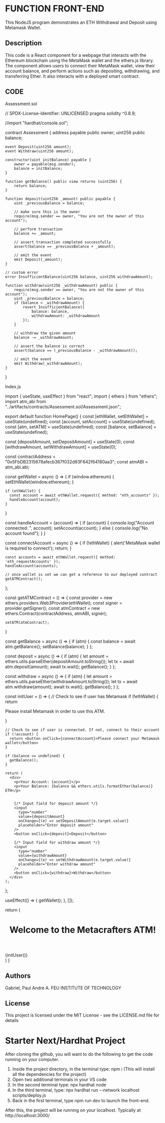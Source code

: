 # FUNCTION FRONT-END

This NodeJS program demonstrates an ETH Withdrawal and Deposit using Metamask Wallet.

## Description

This code is a React component for a webpage that interacts with the Ethereum blockchain using the MetaMask wallet and the ethers.js library. The component allows users to connect their MetaMask wallet, view their account balance, and perform actions such as depositing, withdrawing, and transferring Ether. It also interacts with a deployed smart contract.

## CODE

Assessment.sol

// SPDX-License-Identifier: UNLICENSED
pragma solidity ^0.8.9;

//import "hardhat/console.sol";

contract Assessment {
    address payable public owner;
    uint256 public balance;

    event Deposit(uint256 amount);
    event Withdraw(uint256 amount);

    constructor(uint initBalance) payable {
        owner = payable(msg.sender);
        balance = initBalance;
    }

    function getBalance() public view returns (uint256) {
        return balance;
    }

    function deposit(uint256 _amount) public payable {
        uint _previousBalance = balance;

        // make sure this is the owner
        require(msg.sender == owner, "You are not the owner of this account");

        // perform transaction
        balance += _amount;

        // assert transaction completed successfully
        assert(balance == _previousBalance + _amount);

        // emit the event
        emit Deposit(_amount);
    }

    // custom error
    error InsufficientBalance(uint256 balance, uint256 withdrawAmount);

    function withdraw(uint256 _withdrawAmount) public {
        require(msg.sender == owner, "You are not the owner of this account");
        uint _previousBalance = balance;
        if (balance < _withdrawAmount) {
            revert InsufficientBalance({
                balance: balance,
                withdrawAmount: _withdrawAmount
            });
        }

        // withdraw the given amount
        balance -= _withdrawAmount;

        // assert the balance is correct
        assert(balance == (_previousBalance - _withdrawAmount));

        // emit the event
        emit Withdraw(_withdrawAmount);
    }
}


Index.js

import { useState, useEffect } from "react";
import { ethers } from "ethers";
import atm_abi from "../artifacts/contracts/Assessment.sol/Assessment.json";

export default function HomePage() {
  const [ethWallet, setEthWallet] = useState(undefined);
  const [account, setAccount] = useState(undefined);
  const [atm, setATM] = useState(undefined);
  const [balance, setBalance] = useState(undefined);

  const [depositAmount, setDepositAmount] = useState(0);
  const [withdrawAmount, setWithdrawAmount] = useState(0);

  const contractAddress = "0x5FbDB2315678afecb367f032d93F642f64180aa3";
  const atmABI = atm_abi.abi;

  const getWallet = async () => {
    if (window.ethereum) {
      setEthWallet(window.ethereum);
    }

    if (ethWallet) {
      const account = await ethWallet.request({ method: "eth_accounts" });
      handleAccount(account);
    }
  }

  const handleAccount = (account) => {
    if (account) {
      console.log("Account connected: ", account);
      setAccount(account);
    }
    else {
      console.log("No account found");
    }
  }

  const connectAccount = async () => {
    if (!ethWallet) {
      alert('MetaMask wallet is required to connect');
      return;
    }

    const accounts = await ethWallet.request({ method: 'eth_requestAccounts' });
    handleAccount(accounts);

    // once wallet is set we can get a reference to our deployed contract
    getATMContract();
  };

  const getATMContract = () => {
    const provider = new ethers.providers.Web3Provider(ethWallet);
    const signer = provider.getSigner();
    const atmContract = new ethers.Contract(contractAddress, atmABI, signer);

    setATM(atmContract);
  }

  const getBalance = async () => {
    if (atm) {
      const balance = await atm.getBalance();
      setBalance(balance);
    }
  };

  const deposit = async () => {
    if (atm) {
      let amount = ethers.utils.parseEther(depositAmount.toString());
      let tx = await atm.deposit(amount);
      await tx.wait();
      getBalance();
    }
  };

  const withdraw = async () => {
    if (atm) {
      let amount = ethers.utils.parseEther(withdrawAmount.toString());
      let tx = await atm.withdraw(amount);
      await tx.wait();
      getBalance();
    }
  };

  const initUser = () => {
    // Check to see if user has Metamask
    if (!ethWallet) {
      return <p>Please install Metamask in order to use this ATM.</p>
    }

    // Check to see if user is connected. If not, connect to their account
    if (!account) {
      return <button onClick={connectAccount}>Please connect your Metamask wallet</button>
    }

    if (balance == undefined) {
      getBalance();
    }

    return (
      <div>
        <p>Your Account: {account}</p>
        <p>Your Balance: {balance && ethers.utils.formatEther(balance)} ETH</p>


        {/* Input field for deposit amount */}
        <input
          type="number"
          value={depositAmount}
          onChange={(e) => setDepositAmount(e.target.value)}
          placeholder="Enter deposit amount"
        />
        <button onClick={deposit}>Deposit</button>

        {/* Input field for withdraw amount */}
        <input
          type="number"
          value={withdrawAmount}
          onChange={(e) => setWithdrawAmount(e.target.value)}
          placeholder="Enter withdraw amount"
        />
        <button onClick={withdraw}>Withdraw</button>
      </div>
    );
  };

  useEffect(() => { getWallet(); }, []);

  return (
    <main className="container">
      <header><h1>Welcome to the Metacrafters ATM!</h1></header>
      {initUser()}
      <style jsx>{`
        .container {
          text-align: center
        }
      `}
      </style>
    </main>
  )
}


## Authors

Gabriel, Paul Andre A.
FEU INSTITUTE OF TECHNOLOGY

## License
This project is licensed under the MIT License - see the LICENSE.md file for details

# Starter Next/Hardhat Project

After cloning the github, you will want to do the following to get the code running on your computer.

1. Inside the project directory, in the terminal type: npm i (This will install all the dependencies for the project)
2. Open two additional terminals in your VS code
3. In the second terminal type: npx hardhat node
4. In the third terminal, type: npx hardhat run --network localhost scripts/deploy.js
5. Back in the first terminal, type npm run dev to launch the front-end.

After this, the project will be running on your localhost.
Typically at http://localhost:3000/
